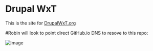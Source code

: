 Drupal WxT
===

This is the site for [DrupalWxT.org](http://drupalwxt.org/)

#Robin will look to point direct GitHub.io DNS to resove to this repo:

![image](https://github.com/openplus/WxT/blob/master/screenshot.png)
